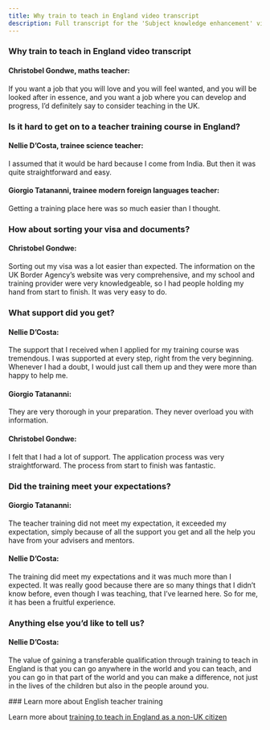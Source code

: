 ```yaml
---
title: Why train to teach in England video transcript
description: Full transcript for the 'Subject knowledge enhancement' video.
---
```


### Why train to teach in England video transcript

#### Christobel Gondwe, maths teacher: 

If you want a job that you will love and you will feel wanted, and you will be looked after in essence, and you want a job where you can develop and progress, I’d definitely say to consider teaching in the UK. 

### Is it hard to get on to a teacher training course in England? 

#### Nellie D’Costa, trainee science teacher: 

I assumed that it would be hard because I come from India. But then it was quite straightforward and easy. 

#### Giorgio Tatananni, trainee modern foreign languages teacher: 

Getting a training place here was so much easier than I thought. 

### How about sorting your visa and documents? 

#### Christobel Gondwe: 

Sorting out my visa was a lot easier than expected. The information on the UK Border Agency’s website was very comprehensive, and my school and training provider were very knowledgeable, so I had people holding my hand from start to finish. It was very easy to do. 

### What support did you get? 

#### Nellie D’Costa: 

The support that I received when I applied for my training course was tremendous. I was supported at every step, right from the very beginning. Whenever I had a doubt, I would just call them up and they were more than happy to help me. 

#### Giorgio Tatananni: 

They are very thorough in your preparation. They never overload you with information. 

#### Christobel Gondwe: 

I felt that I had a lot of support. The application process was very straightforward. The process from start to finish was fantastic. 

### Did the training meet your expectations? 

#### Giorgio Tatananni: 

The teacher training did not meet my expectation, it exceeded my expectation, simply because of all the support you get and all the help you have from your advisers and mentors. 

#### Nellie D’Costa: 

The training did meet my expectations and it was much more than I expected. It was really good because there are so many things that I didn’t know before, even though I was teaching, that I’ve learned here. So for me, it has been a fruitful experience. 

### Anything else you’d like to tell us? 

#### Nellie D’Costa: 

The value of gaining a transferable qualification through training to teach in England is that you can go anywhere in the world and you can teach, and you can go in that part of the world and you can make a difference, not just in the lives of the children but also in the people around you. 

### Learn more about English teacher training

Learn more about [training to teach in England as a non-UK citizen](/non-uk-teachers/train-to-teach-in-england-as-an-international-student)

 